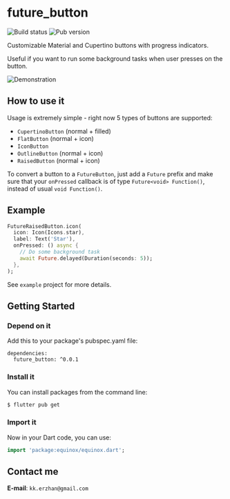# future_button

![Build status](https://img.shields.io/github/workflow/status/kekland/future_button/Test)
![Pub version](https://img.shields.io/pub/v/future_button)

Customizable Material and Cupertino buttons with progress indicators.

Useful if you want to run some background tasks when user presses on the button.

![Demonstration](https://github.com/kekland/future_button/blob/master/images/future_button.gif)

## How to use it

Usage is extremely simple - right now 5 types of buttons are supported:

- `CupertinoButton` (normal + filled)
- `FlatButton` (normal + icon)
- `IconButton`
- `OutlineButton` (normal + icon)
- `RaisedButton` (normal + icon)

To convert a button to a `FutureButton`, just add a `Future` prefix and make sure that your `onPressed` callback is of type `Future<void> Function()`, instead of usual `void Function()`.

## Example

```dart
FutureRaisedButton.icon(
  icon: Icon(Icons.star),
  label: Text('Star'),
  onPressed: () async {
    // Do some background task
    await Future.delayed(Duration(seconds: 5));
  },
);
```

See `example` project for more details.

## Getting Started

### Depend on it

Add this to your package's pubspec.yaml file:

```
dependencies:
  future_button: ^0.0.1
```

### Install it

You can install packages from the command line:

```bash
$ flutter pub get
```

### Import it

Now in your Dart code, you can use:

```dart
import 'package:equinox/equinox.dart';
```

## Contact me

**E-mail**: `kk.erzhan@gmail.com`
